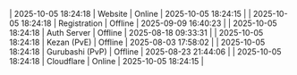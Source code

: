 | 2025-10-05 18:24:18 | Website | Online | 2025-10-05 18:24:15 |
| 2025-10-05 18:24:18 | Registration | Offline | 2025-09-09 16:40:23 |
| 2025-10-05 18:24:18 | Auth Server | Offline | 2025-08-18 09:33:31 |
| 2025-10-05 18:24:18 | Kezan (PvE) | Offline | 2025-08-03 17:58:02 |
| 2025-10-05 18:24:18 | Gurubashi (PvP) | Offline | 2025-08-23 21:44:06 |
| 2025-10-05 18:24:18 | Cloudflare | Online | 2025-10-05 18:24:15 |
